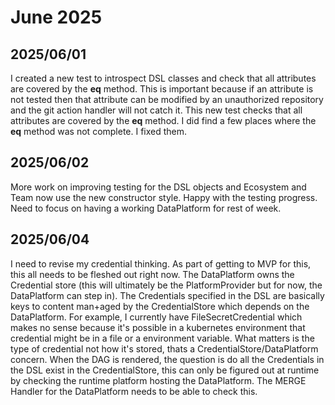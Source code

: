 # June 2025

## 2025/06/01

I created a new test to introspect DSL classes and check that all attributes are covered by the __eq__ method. This is important because if an attribute is not tested then that attribute can be modified by an unauthorized repository and the git action handler will not catch it. This new test checks that all attributes are covered by the __eq__ method. I did find a few places where the __eq__ method was not complete. I fixed them.

## 2025/06/02

More work on improving testing for the DSL objects and Ecosystem and Team now use the new constructor style. Happy with the testing progress. Need to focus on having a working DataPlatform for rest of week.

## 2025/06/04

I need to revise my credential thinking. As part of getting to MVP for this, this all needs to be fleshed out right now. The DataPlatform owns the Credential store (this will ultimately be the PlatformProvider but for now, the DataPlatform can step in). The Credentials specified in the DSL are basically keys to content man+aged by the CredentialStore which depends on the DataPlatform. For example, I currently have FileSecretCredential which makes no sense because it's possible in a kubernetes environment that credential might be in a file or a environment variable. What matters is the type of credential not how it's stored, thats a CredentialStore/DataPlatform concern. When the DAG is rendered, the question is do all the Credentials in the DSL exist in the CredentialStore, this can only be figured out at runtime by checking the runtime platform hosting the DataPlatform. The MERGE Handler for the DataPlatform needs to be able to check this.

